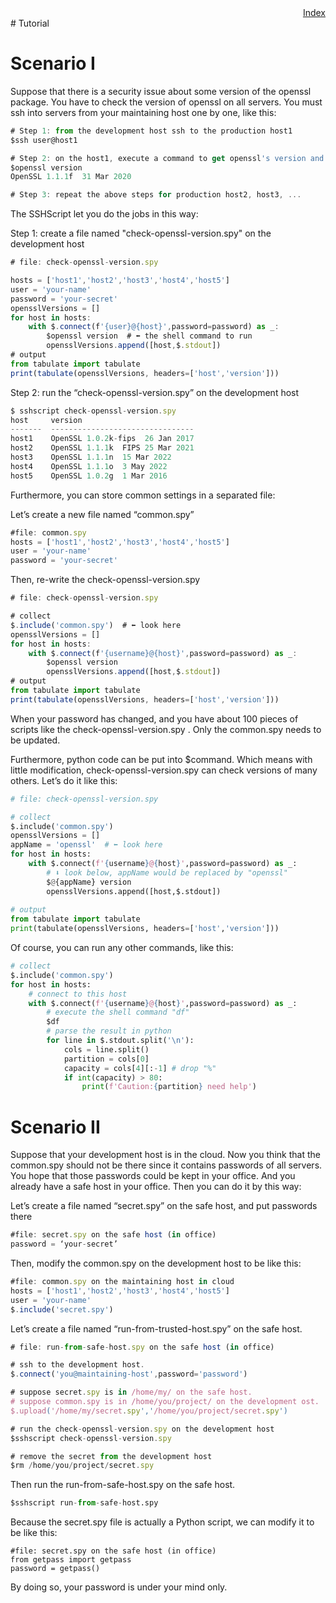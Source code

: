 <div style="text-align:right"><a href="./index">Index</a></div>
# Tutorial

# Scenario I

Suppose that there is a security issue about some version of the openssl package. You have to check the version of openssl on all servers. You must ssh into servers from your maintaining host one by one, like this:

```jsx
# Step 1: from the development host ssh to the production host1
$ssh user@host1

# Step 2: on the host1, execute a command to get openssl's version and collect its output
$openssl version
OpenSSL 1.1.1f  31 Mar 2020

# Step 3: repeat the above steps for production host2, host3, ...
```

The SSHScript let you do the jobs in this way:

Step 1: create a file named "check-openssl-version.spy" on the development host

```jsx
# file: check-openssl-version.spy

hosts = ['host1','host2','host3','host4','host5']
user = 'your-name'
password = 'your-secret'
opensslVersions = []
for host in hosts:
    with $.connect(f'{user}@{host}',password=password) as _:
        $openssl version  # ⬅ the shell command to run  
        opensslVersions.append([host,$.stdout])
# output
from tabulate import tabulate
print(tabulate(opensslVersions, headers=['host','version']))
```

Step 2: run the “check-openssl-version.spy”   on the development host

```jsx
$ sshscript check-openssl-version.spy
host     version
-------  --------------------------------
host1    OpenSSL 1.0.2k-fips  26 Jan 2017
host2    OpenSSL 1.1.1k  FIPS 25 Mar 2021
host3    OpenSSL 1.1.1n  15 Mar 2022
host4    OpenSSL 1.1.1o  3 May 2022
host5    OpenSSL 1.0.2g  1 Mar 2016
```

Furthermore, you can store common settings in a separated file:

Let’s create a new file named “common.spy”

```jsx
#file: common.spy
hosts = ['host1','host2','host3','host4','host5']
user = 'your-name'
password = 'your-secret'
```

Then, re-write the check-openssl-version.spy 

```jsx
# file: check-openssl-version.spy

# collect
$.include('common.spy')  # ⬅ look here
opensslVersions = []
for host in hosts:
    with $.connect(f'{username}@{host}',password=password) as _:
        $openssl version
        opensslVersions.append([host,$.stdout])
# output
from tabulate import tabulate
print(tabulate(opensslVersions, headers=['host','version']))
```

When your password has changed, and you have about 100 pieces of scripts like the  check-openssl-version.spy . Only the common.spy needs to be updated.

Furthermore, python code can be put into $command. Which means with little modification, check-openssl-version.spy can check versions of many others. Let’s do it like this:

```python
# file: check-openssl-version.spy

# collect
$.include('common.spy')  
opensslVersions = []
appName = 'openssl'  # ⬅ look here
for host in hosts:
    with $.connect(f'{username}@{host}',password=password) as _:
        # ⬇ look below, appName would be replaced by "openssl"
        $@{appName} version    
        opensslVersions.append([host,$.stdout])
            
# output
from tabulate import tabulate
print(tabulate(opensslVersions, headers=['host','version']))
```

Of course, you can run any other commands, like this:

```python
# collect
$.include('common.spy')  
for host in hosts:
    # connect to this host
    with $.connect(f'{username}@{host}',password=password) as _:
        # execute the shell command "df"
        $df
        # parse the result in python
        for line in $.stdout.split('\n'):
            cols = line.split()
            partition = cols[0]
            capacity = cols[4][:-1] # drop "%"
            if int(capacity) > 80:
                print(f'Caution:{partition} need help')

```

# Scenario II

Suppose that your development host is in the cloud. Now you think that the common.spy should not be there since it contains passwords of all servers. You hope that those passwords could be kept in your office. And you already have a safe host in your office. Then you can do it by this way:

Let’s create a file named “secret.spy” on the safe host, and put passwords there

```jsx
#file: secret.spy on the safe host (in office)
password = ‘your-secret’
```

Then, modify the common.spy on the development host to be like this:

```jsx
#file: common.spy on the maintaining host in cloud
hosts = ['host1','host2','host3','host4','host5']
user = 'your-name'
$.include('secret.spy')
```

Let’s create a file named “run-from-trusted-host.spy” on the safe host.

```jsx
# file: run-from-safe-host.spy on the safe host (in office)

# ssh to the development host.
$.connect('you@maintaining-host',password='password')

# suppose secret.spy is in /home/my/ on the safe host.
# suppose common.spy is in /home/you/project/ on the development ost.
$.upload('/home/my/secret.spy','/home/you/project/secret.spy')

# run the check-openssl-version.spy on the development host
$sshscript check-openssl-version.spy

# remove the secret from the development host
$rm /home/you/project/secret.spy

```

Then run the run-from-safe-host.spy on the safe host.

```python
$sshscript run-from-safe-host.spy
```

Because the secret.spy file is actually a Python script, we can modify it to be like this:

```
#file: secret.spy on the safe host (in office)
from getpass import getpass
password = getpass()
```

By doing so, your password is under your mind only.
